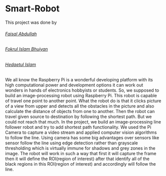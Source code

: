 # Smart-Robot

This project was done by

######  [Faisal Abdullah](https://www.facebook.com/faisalkhanfossil)
######  [Fokrul Islam Bhuiyan](https://www.facebook.com/fokrulbhuiyan01)
######  [Hedaetul Islam](https://hedaetul-islam.github.io/)

We all know the Raspberry Pi is a wonderful developing platform with its high computational power and development options it can work out wonders in hands of electronics hobbyists or students. So, we supposed to build an image-processing robot using Raspberry Pi. This robot is capable of travel one point to another point. What the robot do is that it clicks picture of a view from upper and detects all the obstacles in the picture and also calculate the distance of objects from one to another. Then the robot can travel given source to destination by following the shortest path. But we could not reach that  much. In the project, we build an image-processing line follower robot and try to add shortest path functionality. We used the Pi Camera to capture a video stream and applied computer vision algorithms to follow the line. Using camera has some big advantages over sensors like sensor follow the line using edge detection rather than grayscale thresholding which is virtually immune for shadows and grey zones in the image.  The robot will work in such a way that first it will capture the frame then it will define the ROI(region of interest) after that identify all of the black regions in this ROI(region of interest) and accordingly will follow the line. 
